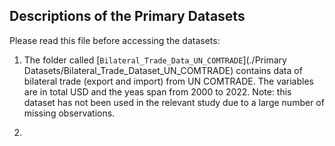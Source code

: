 ## Descriptions of the Primary Datasets

Please read this file before accessing the datasets: 

1. The folder called [`Bilateral_Trade_Data_UN_COMTRADE`](./Primary Datasets/Bilateral_Trade_Dataset_UN_COMTRADE) contains data of bilateral trade (export and import) from UN COMTRADE. The variables are in total USD and the yeas span from 2000 to 2022. Note: this dataset has not been used in the relevant study due to a large number of missing observations.

2. 

